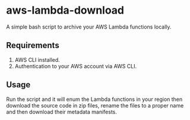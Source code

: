 # aws-lambda-download
A simple bash script to archive your AWS Lambda functions locally.

## Requirements
1. AWS CLI installed.
2. Authentication to your AWS account via AWS CLI.

## Usage
Run the script and it will enum the Lambda functions in your region then download the source code in zip files, rename the files to a proper name and then download their metadata manifests.
